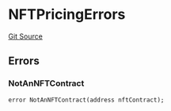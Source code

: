 # NFTPricingErrors
[Git Source](https://github.com/thrackle-io/tron/blob/29c2cd95da29b0356348370e1ddb4d7bdc24a711/src/common/IErrors.sol)


## Errors
### NotAnNFTContract

```solidity
error NotAnNFTContract(address nftContract);
```

